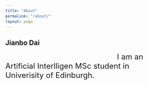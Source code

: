 ```yaml
---
title: "About"
permalink: "/about/"
layout: page
---
```

## Jianbo Dai
<div>
<img style="position:absolute;margin-left:960px" src="/assets/photo.jpg" width="180" alt="me">
</div>


<font style="margin-left:350px" size="5">
I am an Artificial Interlligen MSc student in Univerisity of Edinburgh.
</font>


